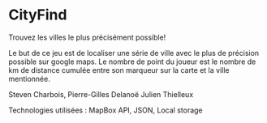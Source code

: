 # CityFind
Trouvez les villes le plus précisément possible!

Le but de ce jeu est de localiser une série de ville avec le plus de précision possible sur google maps. Le nombre de point du joueur est le nombre de km de distance cumulée entre son marqueur sur la carte et la ville mentionnée.

Steven Charbois,
Pierre-Gilles Delanoë
Julien Thielleux

Technologies utilisées : 
MapBox API,
JSON,
Local storage
